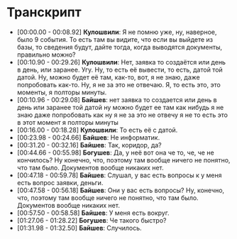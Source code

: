 # Транскрипт


- [00:00.00 - 00:08.92] **Кулошвили**: Я не помню уже, ну, наверное, было 9 события. То есть там вы видите, что если вы выйдете из базы, то сведения будут, дайте тогда, когда выводятся документы, правильно можно?
- [00:10.90 - 00:29.26] **Кулошвили**: Нет, заявка то создаётся или день в день, или заранее. Угу. Ну, то есть её вывести, то есть, датой той датой. Ну, можно будет её там, как-то, вот, я не знаю, даже попробовать как-то. Ну, я не за это не отвечаю. Я, то есть это, это моменты, я полторы минуты.
- [00:10.96 - 00:29.08] **Байшев**: нет заявка то создается или день в день или заранее той датой ну можно будет ее там как нибудь я не знаю даже попробовать как ну я не за это не отвечу я не то есть это в этот момент я полторы минуты
- [00:16.00 - 00:18.28] **Кулошвили**: То есть её с датой.
- [00:23.98 - 00:24.66] **Байшев**: Не информатик.
- [00:31.20 - 00:32.16] **Байшев**: Так, коридор, да?
- [00:44.66 - 00:55.98] **Богушев**: Да, у неё вот она че то, че, че не кончилось? Ну конечно, что, поэтому там вообще ничего не понятно, что там было. Документов вообще никаких нет.
- [00:47.18 - 00:59.78] **Байшев**: Слушал, у вас есть вопросы к у меня есть вопрос заявки, деньги.
- [00:47.58 - 00:56.18] **Байшев**: Они у вас есть вопросы? Ну, конечно, что, поэтому там вообще ничего не понятно, что там было. Документов вообще никаких нет.
- [00:57.50 - 00:58.58] **Байшев**: У меня есть вокруг.
- [01:27.06 - 01:28.22] **Богушев**: Че такого быстро?
- [01:31.98 - 01:32.50] **Байшев**: Случилось.
